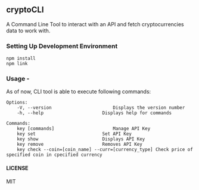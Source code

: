 ## cryptoCLI
A Command Line Tool to interact with an API and fetch cryptocurrencies data to work with.

### Setting Up Development Environment
```
npm install   
npm link
```

### Usage - 
As of now, CLI tool is able to execute following commands:
```
Options:
	-V, --version						Displays the version number
	-h, --help						Displays help for commands
	
Commands:
	key [commands]						Manage API Key
	key set							Set API Key
	key show						Displays API Key
	key remove						Removes API Key
	key check --coin=[coin_name] --curr=[currency_type]	Check price of specified coin in cpecified currency
```
	
#### LICENSE
MIT

